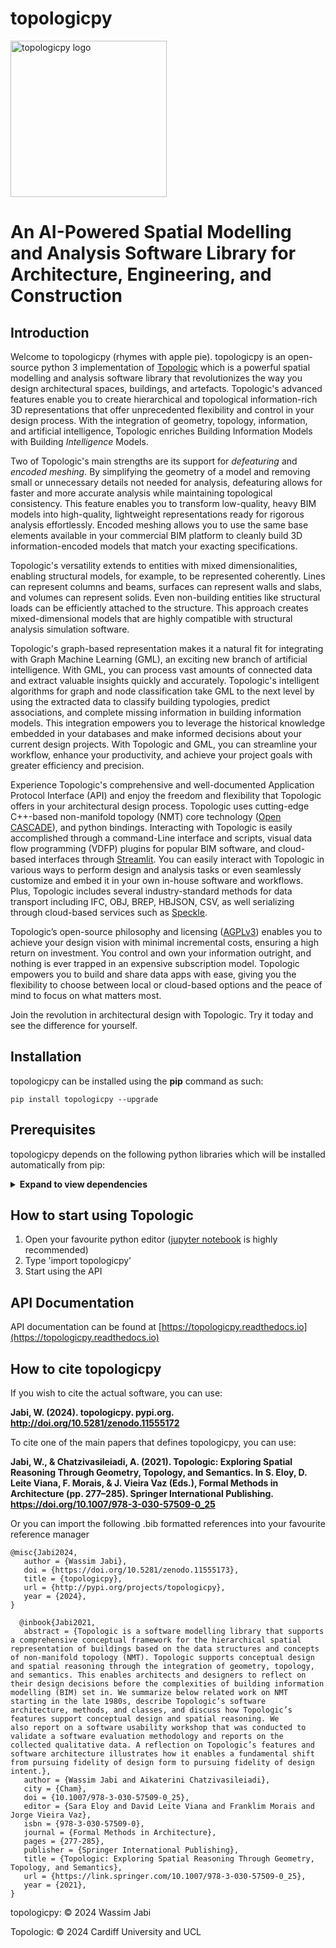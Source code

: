# topologicpy

<img src="https://topologic.app/wp-content/uploads/2023/02/topologicpy-logo-no-loop.gif" alt="topologicpy logo" width="250" loop="1">

# An AI-Powered Spatial Modelling and Analysis Software Library for Architecture, Engineering, and Construction

## Introduction
Welcome to topologicpy (rhymes with apple pie). topologicpy is an open-source python 3 implementation of [Topologic](https://topologic.app) which is a powerful spatial modelling and analysis software library that revolutionizes the way you design architectural spaces, buildings, and artefacts. Topologic's advanced features enable you to create hierarchical and topological information-rich 3D representations that offer unprecedented flexibility and control in your design process. With the integration of geometry, topology, information, and artificial intelligence, Topologic enriches Building Information Models with Building *Intelligence* Models.

Two of Topologic's main strengths are its support for *defeaturing* and *encoded meshing*. By simplifying the geometry of a model and removing small or unnecessary details not needed for analysis, defeaturing allows for faster and more accurate analysis while maintaining topological consistency. This feature enables you to transform low-quality, heavy BIM models into high-quality, lightweight representations ready for rigorous analysis effortlessly. Encoded meshing allows you to use the same base elements available in your commercial BIM platform to cleanly build 3D information-encoded models that match your exacting specifications.

Topologic's versatility extends to entities with mixed dimensionalities, enabling structural models, for example, to be represented coherently. Lines can represent columns and beams, surfaces can represent walls and slabs, and volumes can represent solids. Even non-building entities like structural loads can be efficiently attached to the structure. This approach creates mixed-dimensional models that are highly compatible with structural analysis simulation software.

Topologic's graph-based representation makes it a natural fit for integrating with Graph Machine Learning (GML), an exciting new branch of artificial intelligence. With GML, you can process vast amounts of connected data and extract valuable insights quickly and accurately. Topologic's intelligent algorithms for graph and node classification take GML to the next level by using the extracted data to classify building typologies, predict associations, and complete missing information in building information models. This integration empowers you to leverage the historical knowledge embedded in your databases and make informed decisions about your current design projects. With Topologic and GML, you can streamline your workflow, enhance your productivity, and achieve your project goals with greater efficiency and precision.

Experience Topologic's comprehensive and well-documented Application Protocol Interface (API) and enjoy the freedom and flexibility that Topologic offers in your architectural design process. Topologic uses cutting-edge C++-based non-manifold topology (NMT) core technology ([Open CASCADE](https://www.opencascade.com/)), and python bindings. Interacting with Topologic is easily accomplished through a command-Line interface and scripts, visual data flow programming (VDFP) plugins for popular BIM software, and cloud-based interfaces through [Streamlit](https://streamlit.io/). You can easily interact with Topologic in various ways to perform design and analysis tasks or even seamlessly customize and embed it in your own in-house software and workflows. Plus, Topologic includes several industry-standard methods for data transport including IFC, OBJ, BREP, HBJSON, CSV, as well serializing through cloud-based services such as [Speckle](https://speckle.systems/).

Topologic’s open-source philosophy and licensing ([AGPLv3](https://www.gnu.org/licenses/agpl-3.0.en.html)) enables you to achieve your design vision with minimal incremental costs, ensuring a high return on investment. You control and own your information outright, and nothing is ever trapped in an expensive subscription model. Topologic empowers you to build and share data apps with ease, giving you the flexibility to choose between local or cloud-based options and the peace of mind to focus on what matters most. 

Join the revolution in architectural design with Topologic. Try it today and see the difference for yourself.

## Installation
topologicpy can be installed using the **pip** command as such:

`pip install topologicpy --upgrade`

## Prerequisites

topologicpy depends on the following python libraries which will be installed automatically from pip:

<details>
<summary>
<b>Expand to view dependencies</b>
</summary>
* [numpy](http://numpy.org) >= 1.24.0
* [scipy](http://scipy.org) >= 1.10.0
* [plotly](http://plotly.com/) >= 5.11.0
* [ifcopenshell](http://ifcopenshell.org/) >=0.7.9
* [ipfshttpclient](https://pypi.org/project/ipfshttpclient/) >= 0.7.0
* [web3](https://web3py.readthedocs.io/en/stable/) >=5.30.0
* [openstudio](https://openstudio.net/) >= 3.4.0
* [topologic_core](https://pypi.org/project/topologic_core/) >= 6.0.6
* [lbt-ladybug](https://pypi.org/project/lbt-ladybug/) >= 0.25.161
* [lbt-honeybee](https://pypi.org/project/lbt-honeybee/) >= 0.6.12
* [honeybee-energy](https://pypi.org/project/honeybee-energy/) >= 1.91.49
* [json](https://docs.python.org/3/library/json.html) >= 2.0.9
* [py2neo](https://py2neo.org/) >= 2021.2.3
* [pyvisgraph](https://github.com/TaipanRex/pyvisgraph) >= 0.2.1
* [specklepy](https://github.com/specklesystems/specklepy) >= 2.7.6
* [pandas](https://pandas.pydata.org/) >= 1.4.2
* [scipy](https://scipy.org/) >= 1.8.1
* [dgl](https://github.com/dmlc/dgl) >= 0.8.2

</details>

## How to start using Topologic
1. Open your favourite python editor ([jupyter notebook](https://jupyter.org/) is highly recommended)
1. Type 'import topologicpy'
1. Start using the API

## API Documentation
API documentation can be found at [https://topologicpy.readthedocs.io](https://topologicpy.readthedocs.io)

## How to cite topologicpy
If you wish to cite the actual software, you can use:

**Jabi, W. (2024). topologicpy. pypi.org. http://doi.org/10.5281/zenodo.11555172**

To cite one of the main papers that defines topologicpy, you can use:

**Jabi, W., & Chatzivasileiadi, A. (2021). Topologic: Exploring Spatial Reasoning Through Geometry, Topology, and Semantics. In S. Eloy, D. Leite Viana, F. Morais, & J. Vieira Vaz (Eds.), Formal Methods in Architecture (pp. 277–285). Springer International Publishing. https://doi.org/10.1007/978-3-030-57509-0_25**

Or you can import the following .bib formatted references into your favourite reference manager
```
@misc{Jabi2024,
   author = {Wassim Jabi},
   doi = {https://doi.org/10.5281/zenodo.11555173},
   title = {topologicpy},
   url = {http://pypi.org/projects/topologicpy},
   year = {2024},
}
```
```
  @inbook{Jabi2021,
   abstract = {Topologic is a software modelling library that supports a comprehensive conceptual framework for the hierarchical spatial representation of buildings based on the data structures and concepts of non-manifold topology (NMT). Topologic supports conceptual design and spatial reasoning through the integration of geometry, topology, and semantics. This enables architects and designers to reflect on their design decisions before the complexities of building information modelling (BIM) set in. We summarize below related work on NMT starting in the late 1980s, describe Topologic’s software architecture, methods, and classes, and discuss how Topologic’s features support conceptual design and spatial reasoning. We also report on a software usability workshop that was conducted to validate a software evaluation methodology and reports on the collected qualitative data. A reflection on Topologic’s features and software architecture illustrates how it enables a fundamental shift from pursuing fidelity of design form to pursuing fidelity of design intent.},
   author = {Wassim Jabi and Aikaterini Chatzivasileiadi},
   city = {Cham},
   doi = {10.1007/978-3-030-57509-0_25},
   editor = {Sara Eloy and David Leite Viana and Franklim Morais and Jorge Vieira Vaz},
   isbn = {978-3-030-57509-0},
   journal = {Formal Methods in Architecture},
   pages = {277-285},
   publisher = {Springer International Publishing},
   title = {Topologic: Exploring Spatial Reasoning Through Geometry, Topology, and Semantics},
   url = {https://link.springer.com/10.1007/978-3-030-57509-0_25},
   year = {2021},
}
```

topologicpy: © 2024 Wassim Jabi

Topologic: © 2024 Cardiff University and UCL
